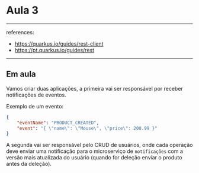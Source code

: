 # Aula 3

---
references:
 - https://quarkus.io/guides/rest-client
 - https://pt.quarkus.io/guides/rest
---

## Em aula

Vamos criar duas aplicações, a primeira vai ser responsável por receber notificações de eventos.

Exemplo de um evento:

```json
{
    "eventName": "PRODUCT_CREATED",
    "event": "{ \"name\": \"Mouse\", \"price\": 200.99 }"
}
```

A segunda vai ser responsável pelo CRUD de usuários, onde cada operação deve enviar uma notificação para o microserviço de `notificações` com a versão mais atualizada do usuário (quando for deleção enviar o produto antes da deleção).